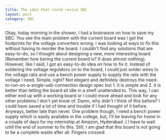 ```yaml
---
title: The idea that could revive SBC
layout: post
category: SBC
---
```


Okay, today morning in the shower, I had a brainwave on how to save my SBC. You see the main problem with the current board was I got the footprints for the voltage converters wrong. I was looking at ways to fix this without having to reorder the board. I couldn't find any solutions that are easy-to-do, so I thought about designing a new, more interesting board (Remember how boring the current board is? It does almost nothing). However, like I said, I got an easy-to-do idea on how to fix it. Instead of soldering the voltage regulators on to the board, I could just solder wires to the voltage rails and use a bench power supply to supply the rails with the voltage I need. Simple, right? Not elegant and definitely destroys the need-to-run-on-a-single-usb-connection design spec but 1. it is simple and 2. it is better than letting the board sit idle in a shelf unattended to. This way, I can either end up with a working board or I could move ahead and look for any other problems I don't yet know of. Damn, why didn't I think of this before? I could have saved a lot of time and trouble if I had thought of it before. Anyways, better late than never. One problem though, I need a bench power supply which is easily available in the college, but, I'll be leaving for home in a couple of days for my internship at Amazon, Hyderabad :( I have to wait until the end of summer to fix this. Still, I am glad that this board is not going to be a complete waste after all. Fingers crossed.